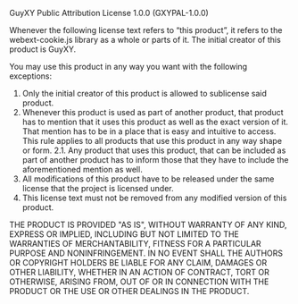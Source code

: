 GuyXY Public Attribution License 1.0.0 (GXYPAL-1.0.0)

Whenever the following license text refers to “this product”, it refers to the webext-cookie.js library as a whole or parts of it.
The initial creator of this product is GuyXY.

You may use this product in any way you want with the following exceptions:
1.	Only the initial creator of this product is allowed to sublicense said product.
2.	Whenever this product is used as part of another product, that product has to mention that it uses this product as well as the exact version of it. That mention has to be in a place that is easy and intuitive to access. This rule applies to all products that use this product in any way shape or form.
2.1.	Any product that uses this product, that can be included as part of another product has to inform those that they have to include the aforementioned mention as well.
3.	All modifications of this product have to be released under the same license that the project is licensed under.
4.	This license text must not be removed from any modified version of this product.

THE PRODUCT IS PROVIDED "AS IS", WITHOUT WARRANTY OF ANY KIND, EXPRESS OR IMPLIED, INCLUDING BUT NOT LIMITED TO THE WARRANTIES OF MERCHANTABILITY, FITNESS FOR A PARTICULAR PURPOSE AND NONINFRINGEMENT. IN NO EVENT SHALL THE AUTHORS OR COPYRIGHT HOLDERS BE LIABLE FOR ANY CLAIM, DAMAGES OR OTHER LIABILITY, WHETHER IN AN ACTION OF CONTRACT, TORT OR OTHERWISE, ARISING FROM, OUT OF OR IN CONNECTION WITH THE PRODUCT OR THE USE OR OTHER DEALINGS IN THE PRODUCT.
